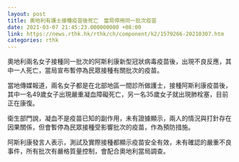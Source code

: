 ```yaml
---
layout: post
title: 奧地利有護士接種疫苗後死亡　當局停用同一批次疫苗
date: 2021-03-07 21:45:23.000000000 +08:00
link: https://news.rthk.hk/rthk/ch/component/k2/1579266-20210307.htm
categories: rthk
---
```


奧地利兩名女子接種同一批次的阿斯利康新型冠狀病毒疫苗後，出現不良反應，其中一人死亡，當局宣布暫停為民眾接種有關批次的疫苗。

當地傳媒報道，兩名女子都是在北部地區一間診所做護士，接種阿斯利康疫苗後，其中一名49歲女子出現嚴重凝血障礙死亡，另一名35歲女子就出現肺栓塞，目前正在康復。

衛生部門說，凝血不是疫苗已知的副作用，未有證據顯示，兩人的情況與打針存在因果關係，但會暫停為民眾接種受影響批次的疫苗，作為預防措施。

阿斯利康發言人表示，測試及實際接種都顯示疫苗安全有效，未有確認的嚴重不良事件，所有批次有嚴格質量控制，會配合奧地利當局調查。
